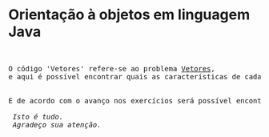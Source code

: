 <h1> Orientação à objetos em linguagem Java </h1>
<pre>

<pre>
O código 'Vetores' refere-se ao problema <a href="https://qxcodepoo.github.io/vetores/">Vetores</a>,
e aqui é possível encontrar quais as características de cada comando válido.
<br>
E de acordo com o avanço nos exercícios será possível encontrar códigos mais complexos.

<i> Isto é tudo.</i>
<i> Agradeço sua atenção.</i>

 
